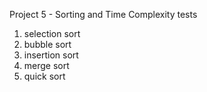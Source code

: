 Project 5 - Sorting and Time Complexity tests

1) selection sort
2) bubble sort
3) insertion sort
4) merge sort
5) quick sort